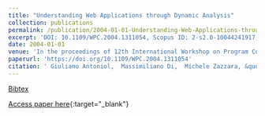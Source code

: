 ```yaml
---
title: "Understanding Web Applications through Dynamic Analysis"
collection: publications
permalink: /publication/2004-01-01-Understanding-Web-Applications-through-Dynamic-Analysis
excerpt: 'DOI: 10.1109/WPC.2004.1311054, Scopus ID: 2-s2.0-10044241917, Cited by: 31'
date: 2004-01-01
venue: 'In the proceedings of 12th International Workshop on Program Comprehension (IWPC 2004), 24-26 June 2004, Bari, Italy'
paperurl: 'https://doi.org/10.1109/WPC.2004.1311054'
citation: ' Giuliano Antoniol,  Massimiliano Di,  Michele Zazzara, &quot;Understanding Web Applications through Dynamic Analysis.&quot; In the proceedings of 12th International Workshop on Program Comprehension (IWPC 2004), 24-26 June 2004, Bari, Italy, 2004.'
---
```

[Bibtex](https://dblp.org/rec/bib/conf/iwpc/AntoniolPZ04)

[Access paper here](https://doi.org/10.1109/WPC.2004.1311054){:target="_blank"}
